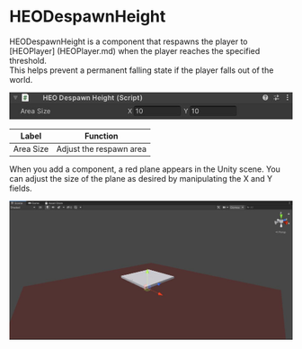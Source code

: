 # HEODespawnHeight
HEODespawnHeight is a component that respawns the player to [HEOPlayer] (HEOPlayer.md) when the player reaches the specified threshold. <br>
This helps prevent a permanent falling state if the player falls out of the world.

![HEODespawnHeight](img/HEODespawnHeight.jpg)

|  Label  |  Function  |
| ----   | ---- |
| Area Size | Adjust the respawn area |

When you add a component, a red plane appears in the Unity scene. You can adjust the size of the plane as desired by manipulating the X and Y fields.

![Setting](img/HEODespawnHeightSetting.jpg)